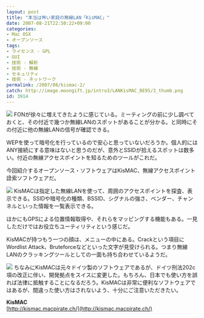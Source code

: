 ```yaml
---
layout: post
title: "本当は怖い家庭の無線LAN「KisMAC」"
date: 2007-08-21T22:50:22+09:00
categories:
- Mac OSX
- オープンソース
tags: 
- ライセンス - GPL
- GUI
- 技術 - 解析
- 技術 - 無線
- セキュリティ
- 技術 - ネットワーク
permalink: /2007/08/kismac-2/
catch: http://image.moongift.jp/intro3/LANKisMAC_BE95/3_thumb.png
id: 3914
---
```

[![](http://image.moongift.jp/intro3/LANKisMAC_BE95/4_thumb1.png)](http://image.moongift.jp/intro3/LANKisMAC_BE95/45.png) FONが徐々に増えてきたように感じている。ミーティングの前に少し調べておくと、その付近で幾つか無線LANのスポットがあることが分かる。と同時にその付近に他の無線LANの信号が確認できる。   
  
WEPを使って暗号化を行っているので安心と思っていないだろうか。個人的にはANY接続にする意味はないと思うのだが、意外とSSIDが拾えるスポットは数多い。付近の無線アクセスポイントを知るためのツールがこれだ。   
  
今回紹介するオープンソース・ソフトウェアはKisMAC、無線アクセスポイント詮索ソフトウェアだ。   
  
<!--more-->  
  
[![](http://image.moongift.jp/intro3/LANKisMAC_BE95/3_thumb.png)](http://image.moongift.jp/intro3/LANKisMAC_BE95/32.png) KisMACは指定した無線LANを使って、周囲のアクセスポイントを探査、表示できる。SSIDや暗号化の種類、BSSID、シグナルの強さ、ベンダー、チャンネルといった情報を一覧表示できる。   
  
ほかにもGPSによる位置情報取得や、それらをマッピングする機能もある。一見しただけではお役立ちユーティリティという感じだ。   
  
KisMACが持つもう一つの顔は、メニューの中にある。Crackという項目にWordlist Attack、Bruteforceなどといった文字が見受けられる。つまり無線LANのクラッキングツールとしての一面も持ち合わせているようだ。   
  
[![](http://image.moongift.jp/intro3/LANKisMAC_BE95/6_thumb.png)](http://image.moongift.jp/intro3/LANKisMAC_BE95/62.png) ちなみにKisMACは元々ドイツ製のソフトウェアであるが、ドイツ刑法202c項の改正に伴い、開発拠点をスイスに変更した。もちろん、日本でも使い方を誤れば法律に抵触することになるだろう。KisMACは非常に便利なソフトウェアではあるが、間違った使い方はされないよう、十分にご注意いただきたい。   
  
**KisMAC**  
[http://kismac.macpirate.ch/](http://kismac.macpirate.ch/)